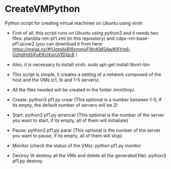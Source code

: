 # CreateVMPython
Python script for creating virtual machines on Ubuntu using virsh

- First of all, this script runs on Ubuntu using python3 and it needs two files: plantilla-vm-pf1.xml (in this repository) and cdps-vm-base-pf1.qcow2 (you can download it from here: https://mega.nz/#!UgtgiIxB!8zmmvFWnKMSAwlK6Ym6-GzhdHdSjFuEKUXsruVfDQc8 )
- Also, it is necessary to install virsh: sudo apt-get install libvirt-bin 

- This script is simple, it creates a setting of a network composed of the host and the VMs (c1, lb and 1-5 servers).
- All the files needed will be created in the folder /mnt/tmp/.
- Create: python3 pf1.py crear <optional> (This optional is a number between 1-5, if its empty, the default number of servers will be 2)
- Start: python3 pf1.py arrancar <optional> (This optional is the number of the server you want to start, if its empty, all of them will initialiate)
- Pause: python3 pf1.py parar <optional> (This optional is the number of the server you want to pause, if its empty, all of them will stop)
- Monitor (check the status of the VMs): python pf1.py monitor
- Destroy (It destroy all the VMs and delete all the generated file): python3 pf1.py destroy
